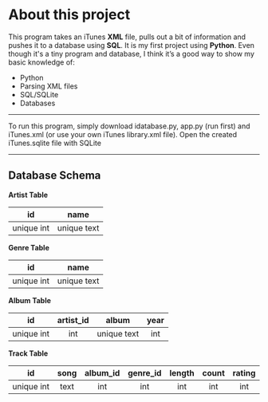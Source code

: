 # About this project

This program takes an iTunes **XML** file, pulls out a bit of information and pushes it to a database using **SQL**. It is my first project using **Python**. Even though it's a tiny program and database,  I think it’s a good way to show my basic knowledge of:

* Python
* Parsing XML files
* SQL/SQLite
* Databases

---
To run this program, simply download idatabase.py, app.py (run first) and iTunes.xml (or use your own iTunes library.xml file). Open the created iTunes.sqlite file with SQLite

---

## Database Schema                  

**Artist Table** 

|  id | name  |
|:---:|:---:|
|  unique int | unique text  |

**Genre Table** 

|  id | name  |
|:---:|:---:|
|  unique int | unique text  |

**Album Table** 

|  id | artist_id  | album  |  year |
|:---:|:---:|:---:|:---:|
|  unique int | int  | unique text  | int  |

**Track Table**

|  id | song |  album_id | genre_id  | length  | count  | rating|
|:---:|:---:|:---:|:---:|:---:|:---:|:---:|
|  unique int | text  | int  | int  | int  | int  | int  |